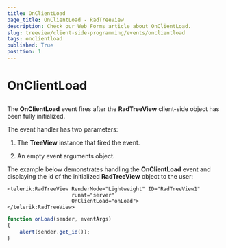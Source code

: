 ```yaml
---
title: OnClientLoad
page_title: OnClientLoad - RadTreeView
description: Check our Web Forms article about OnClientLoad.
slug: treeview/client-side-programming/events/onclientload
tags: onclientload
published: True
position: 1
---
```


# OnClientLoad



## 

The **OnClientLoad** event fires after the **RadTreeView** client-side object has been fully initialized.

The event handler has two parameters:

1. The **TreeView** instance that fired the event.

1. An empty event arguments object.

The example below demonstrates handling the **OnClientLoad** event and displaying the id of the initialized **RadTreeView** object to the user:

````ASPNET
<telerik:RadTreeView RenderMode="Lightweight" ID="RadTreeView1" 
                     runat="server" 
                     OnClientLoad="onLoad">
</telerik:RadTreeView>
````
````JavaScript
function onLoad(sender, eventArgs) 
{
	alert(sender.get_id());
}
````


